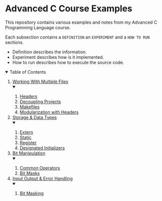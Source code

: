 # Advanced C Course Examples

This repository contains various examples and notes from my Advanced C Programming
Language course.

Each subsection contains a `DEFINITION` an `EXPERIMENT` and a `HOW TO RUN` sections.

- Definition describes the information.
- Experiment describes how is it implemented.
- How to run describes how to execute the source code.

<details open="open">
  <summary>Table of Contents</summary>
  <ol>
    <li><a href="./1_working_with_multiple_files">Working With Multiple Files</a></li>
        <details open>
            <summary> </summary>
            <ol>
                <li><a href="./1_working_with_multiple_files/1_headers">Headers</a></li>
                <li><a href="./1_working_with_multiple_files/2_dividing_projects">
                Decoupling Projects</a></li>
                <li><a href="./1_working_with_multiple_files/3_makefile">Makefiles</a></li>
                <li><a href="./1_working_with_multiple_files/4_modularization_with_headers">
                Modularization with Headers</a></li>
            </ol>
        </details>
    <li><a href="./2_storage_and_data_types">Storage & Data Types</a></li>
     <details open>
        <summary> </summary>
        <ol>
            <li><a href="./2_storage_and_data_types/1_extern">Extern</a></li>
            <li><a href="./2_storage_and_data_types/2_static">Static</a></li>
            <li><a href="./2_storage_and_data_types/3_register">Register</a></li>
            <li><a href="./2_storage_and_data_types/4_designated_initializers">Designated
            Initializers</a></li>
        </ol>
    </details>
    <li><a href="./3_bit_manipulation">Bit Manipulation</a></li>
     <details open>
        <summary> </summary>
        <ol>
            <li><a href="./3_bit_manipulation/1_binary_decimal">Common Operators</a></li>
            <li><a href="./3_bit_manipulation/2_bitmask">Bit Masks</a></li>
        </ol>
    </details>
    <li><a href="./4_io_and_errors">Input Output & Error Handling</a></li>
     <details open>
        <summary> </summary>
        <ol>
            <li><a href="4_io_and_errors/1_error_handling">Bit Masking</a></li>
        </ol>
    </details>

  </ol>
</details>
